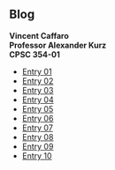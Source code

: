 ## Blog

**Vincent Caffaro**<br/>
**Professor Alexander Kurz** <br/>
**CPSC 354-01**

- [Entry 01](https://github.com/vzcaffaro/354_Blog/blob/master/Entry_01.md)<br/>
- [Entry 02](https://github.com/vzcaffaro/354_Blog/blob/master/Entry_02.md)<br/>
- [Entry 03](https://github.com/vzcaffaro/354_Blog/blob/master/Entry_03.md)<br/>
- [Entry 04](https://github.com/vzcaffaro/354_Blog/blob/master/Entry_04.md)<br/>
- [Entry 05](https://github.com/vzcaffaro/354_Blog/blob/master/Entry_05.md)<br/>
- [Entry 06](https://github.com/vzcaffaro/354_Blog/blob/master/Entry_06.md)<br/>
- [Entry 07](https://github.com/vzcaffaro/354_Blog/blob/master/Entry_07.md)<br/>
- [Entry 08](https://github.com/vzcaffaro/354_Blog/blob/master/Entry_08.md)<br/>
- [Entry 09](https://github.com/vzcaffaro/354_Blog/blob/master/Entry_09.md)<br/>
- [Entry 10](https://github.com/vzcaffaro/354_Blog/blob/master/Entry_10.md)<br/>

 
